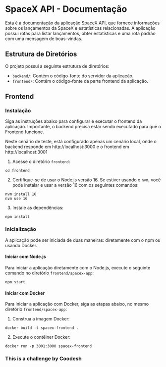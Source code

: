 # SpaceX API - Documentação

Esta é a documentação da aplicação SpaceX API, que fornece informações sobre os lançamentos da SpaceX e estatísticas relacionadas. A aplicação possui rotas para listar lançamentos, obter estatísticas e uma rota padrão com uma mensagem de boas-vindas.

## Estrutura de Diretórios

O projeto possui a seguinte estrutura de diretórios:

- `backend/`: Contém o código-fonte do servidor da aplicação.
- `frontend/`: Contém o código-fonte da parte frontend da aplicação.

## Frontend

### Instalação

Siga as instruções abaixo para configurar e executar o frontend da aplicação. Importante, o backend precisa estar sendo executado para que o Frontend funcione.

Neste cenário de teste, está configurado apenas um cenário local, onde o backend responde em http://localhost:3000 e o frontend em http://localhost:3001

1. Acesse o diretório `frontend`:

```
cd frontend
```

2. Certifique-se de usar o Node.js versão 16. Se estiver usando o `nvm`, você pode instalar e usar a versão 16 com os seguintes comandos:

```
nvm install 16
nvm use 16
```

3. Instale as dependências:

```
npm install
```

### Inicialização

A aplicação pode ser iniciada de duas maneiras: diretamente com o npm ou usando Docker.

#### Iniciar com Node.js

Para iniciar a aplicação diretamente com o Node.js, execute o seguinte comando no diretório `frontend/spacex-app`:

```
npm start
```

#### Iniciar com Docker

Para iniciar a aplicação com Docker, siga as etapas abaixo, no mesmo diretório `frontend/spacex-app`:

1. Construa a imagem Docker:

```
docker build -t spacex-frontend .
```

2. Execute o contêiner Docker:

```
docker run -p 3001:3000 spacex-frontend
```

### This is a challenge by Coodesh
